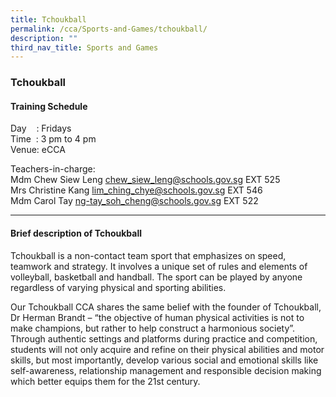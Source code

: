 ```yaml
---
title: Tchoukball
permalink: /cca/Sports-and-Games/tchoukball/
description: ""
third_nav_title: Sports and Games
---
```

### Tchoukball

#### Training Schedule

  

Day    : Fridays<br>
Time  : 3 pm to 4 pm<br>
Venue: eCCA

Teachers-in-charge:<br>
Mdm Chew Siew Leng [chew\_siew\_leng@schools.gov.sg](mailto:chew_siew_leng@schools.gov.sg) EXT 525  <br>
Mrs Christine Kang [lim\_ching\_chye@schools.gov.sg](mailto:lim_ching_chye@schools.gov.sg) EXT 546  <br>
Mdm Carol Tay [ng-tay\_soh\_cheng@schools.gov.sg](mailto:ng-tay_soh_cheng@schools.gov.sg) EXT 522  

  

* * *

  

#### Brief description of Tchoukball

Tchoukball is a non-contact team sport that emphasizes on speed, teamwork and strategy. It involves a unique set of rules and elements of volleyball, basketball and handball. The sport can be played by anyone regardless of varying physical and sporting abilities.      

  

Our Tchoukball CCA shares the same belief with the founder of Tchoukball, Dr Herman Brandt – “the objective of human physical activities is not to make champions, but rather to help construct a harmonious society”. Through authentic settings and platforms during practice and competition, students will not only acquire and refine on their physical abilities and motor skills, but most importantly, develop various social and emotional skills like self-awareness, relationship management and responsible decision making which better equips them for the 21st century.